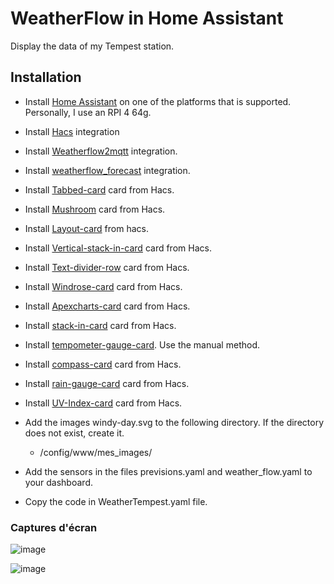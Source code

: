 # WeatherFlow in Home Assistant

Display the data of my Tempest station.

## Installation
 - Install [Home Assistant](https://www.home-assistant.io/installation/) on one of the platforms that is supported. Personally, I use an RPI 4 64g.
 - Install [Hacs](https://github.com/hacs/integration) integration
 - Install [Weatherflow2mqtt](https://github.com/briis/hass-weatherflow2mqtt) integration.
 - Install [weatherflow_forecast](https://github.com/briis/weatherflow_forecast) integration.
 - Install [Tabbed-card](https://github.com/kinghat/tabbed-card) card from Hacs.
 - Install [Mushroom](https://github.com/piitaya/lovelace-mushroom) card from Hacs.
 - Install [Layout-card](https://github.com/thomasloven/lovelace-layout-card) from hacs.
 - Install [Vertical-stack-in-card](https://github.com/ofekashery/vertical-stack-in-card) card from Hacs.
 - Install [Text-divider-row](https://github.com/iantrich/text-divider-row) card from Hacs.
 - Install [Windrose-card](https://github.com/aukedejong/lovelace-windrose-card) card from Hacs.
 - Install [Apexcharts-card](https://github.com/RomRider/apexcharts-card) card from Hacs.
 - Install [stack-in-card](https://github.com/custom-cards/stack-in-card) card from Hacs.
 - Install [tempometer-gauge-card](https://github.com/monkey-debugger/lovelace-tempometer-gauge-card). Use the manual method.
 - Install [compass-card](https://github.com/tomvanswam/compass-card) card from Hacs.
 - Install [rain-gauge-card](https://github.com/t1gr0u/rain-gauge-card) card from Hacs.
 - Install [UV-Index-card](https://github.com/t1gr0u/uv-index-card) card from Hacs.

 - Add the images windy-day.svg to the following directory. If the directory does not exist, create it.
   - /config/www/mes_images/
 - Add the sensors in the files previsions.yaml and weather_flow.yaml to your dashboard. 
 - Copy the code in WeatherTempest.yaml file.

### Captures d'écran

![image](https://github.com/MichelJourdain/WeatherFlow-Tempest-HA/assets/83040228/2a6058de-3042-48a4-95e1-92bbb5252878)

![image](https://github.com/MichelJourdain/WeatherFlow-Tempest-HA/assets/83040228/14450f78-6145-4173-b33e-cf9fb3ca8879)
